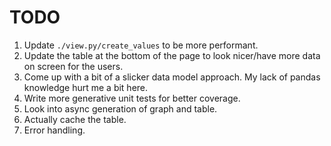 # TODO

1. Update `./view.py/create_values` to be more performant.
2. Update the table at the bottom of the page to look nicer/have more data on screen for the users.
3. Come up with a bit of a slicker data model approach. My lack of pandas knowledge hurt me a bit here.
4. Write more generative unit tests for better coverage.
5. Look into async generation of graph and table.
6. Actually cache the table.
7. Error handling.
